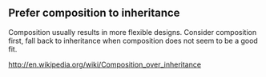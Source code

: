 ## Prefer composition to inheritance

Composition usually results in more flexible designs. Consider composition first, fall back to inheritance when composition does not seem to be a good fit.

http://en.wikipedia.org/wiki/Composition_over_inheritance
